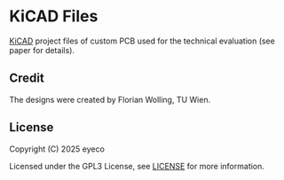 # KiCAD Files

[KiCAD](https://www.kicad.org/) project files of custom PCB used for the technical evaluation (see paper for details).

## Credit

The designs were created by Florian Wolling, TU Wien.

## License

Copyright (C) 2025 eyeco

Licensed under the GPL3 License, see [LICENSE](../LICENSE) for more information.
